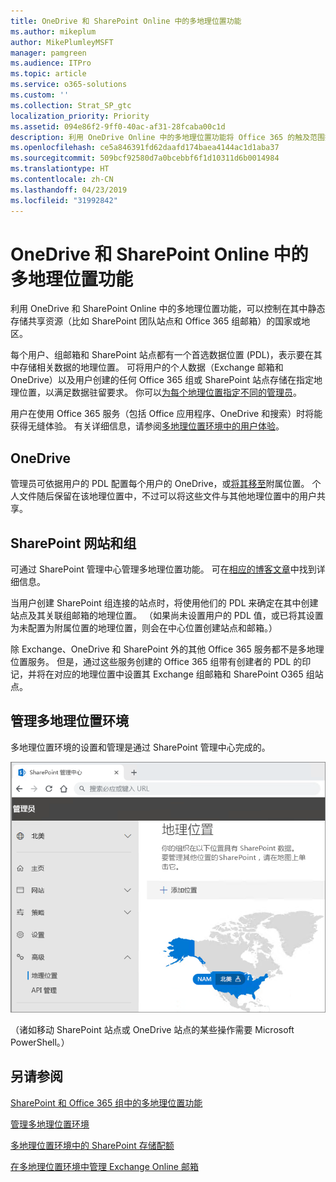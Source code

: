 ```yaml
---
title: OneDrive 和 SharePoint Online 中的多地理位置功能
ms.author: mikeplum
author: MikePlumleyMSFT
manager: pamgreen
ms.audience: ITPro
ms.topic: article
ms.service: o365-solutions
ms.custom: ''
ms.collection: Strat_SP_gtc
localization_priority: Priority
ms.assetid: 094e86f2-9ff0-40ac-af31-28fcaba00c1d
description: 利用 OneDrive Online 中的多地理位置功能将 Office 365 的触及范围扩展到多个地理区域。
ms.openlocfilehash: ce5a846391fd62daafd174baea4144ac1d1aba37
ms.sourcegitcommit: 509bcf92580d7a0bcebbf6f1d10311d6b0014984
ms.translationtype: HT
ms.contentlocale: zh-CN
ms.lasthandoff: 04/23/2019
ms.locfileid: "31992842"
---
```

# <a name="multi-geo-capabilities-in-onedrive-and-sharepoint-online"></a>OneDrive 和 SharePoint Online 中的多地理位置功能

利用 OneDrive 和 SharePoint Online 中的多地理位置功能，可以控制在其中静态存储共享资源（比如 SharePoint 团队站点和 Office 365 组邮箱）的国家或地区。

每个用户、组邮箱和 SharePoint 站点都有一个首选数据位置 (PDL)，表示要在其中存储相关数据的地理位置。 可将用户的个人数据（Exchange 邮箱和 OneDrive）以及用户创建的任何 Office 365 组或 SharePoint 站点存储在指定地理位置，以满足数据驻留要求。 你可以[为每个地理位置指定不同的管理员](add-a-sharepoint-geo-admin.md)。

用户在使用 Office 365 服务（包括 Office 应用程序、OneDrive 和搜索）时将能获得无缝体验。 有关详细信息，请参阅[多地理位置环境中的用户体验](multi-geo-user-experience.md)。

## <a name="onedrive"></a>OneDrive

管理员可依据用户的 PDL 配置每个用户的 OneDrive，或[将其移至](move-onedrive-between-geo-locations.md)附属位置。 个人文件随后保留在该地理位置中，不过可以将这些文件与其他地理位置中的用户共享。

## <a name="sharepoint-sites-and-groups"></a>SharePoint 网站和组

可通过 SharePoint 管理中心管理多地理位置功能。 可在[相应的博客文章](https://techcommunity.microsoft.com/t5/Office-365-Blog/Now-available-Multi-Geo-in-SharePoint-and-Office-365-Groups/ba-p/263302)中找到详细信息。

当用户创建 SharePoint 组连接的站点时，将使用他们的 PDL 来确定在其中创建站点及其关联组邮箱的地理位置。 （如果尚未设置用户的 PDL 值，或已将其设置为未配置为附属位置的地理位置，则会在中心位置创建站点和邮箱。）

除 Exchange、OneDrive 和 SharePoint 外的其他 Office 365 服务都不是多地理位置服务。 但是，通过这些服务创建的 Office 365 组带有创建者的 PDL 的印记，并将在对应的地理位置中设置其 Exchange 组邮箱和 SharePoint O365 组站点。 

## <a name="managing-the-multi-geo-environment"></a>管理多地理位置环境

多地理位置环境的设置和管理是通过 SharePoint 管理中心完成的。 

![SharePoint 管理中心中地理位置页面的屏幕截图](media/sharepoint-multi-geo-admin-center.png)

（诸如移动 SharePoint 站点或 OneDrive 站点的某些操作需要 Microsoft PowerShell。）

## <a name="see-also"></a>另请参阅

[SharePoint 和 Office 365 组中的多地理位置功能](https://techcommunity.microsoft.com/t5/Office-365-Blog/Now-available-Multi-Geo-in-SharePoint-and-Office-365-Groups/ba-p/263302)

[管理多地理位置环境](administering-a-multi-geo-environment.md)

[多地理位置环境中的 SharePoint 存储配额](sharepoint-multi-geo-storage-quota.md)

[在多地理位置环境中管理 Exchange Online 邮箱](administering-exchange-online-multi-geo.md)
